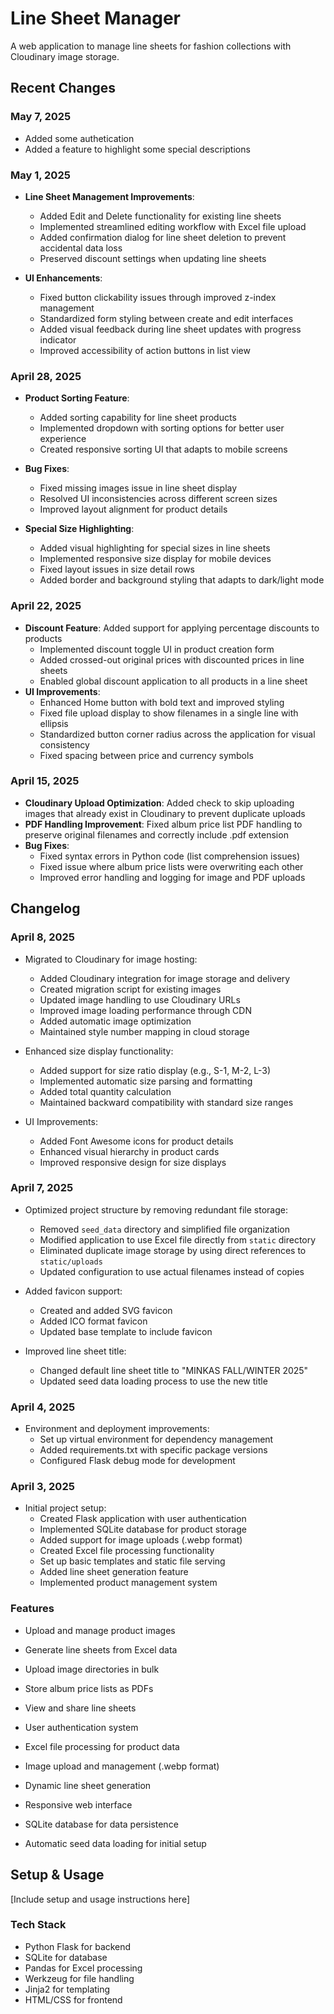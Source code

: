 # Line Sheet Manager

A web application to manage line sheets for fashion collections with Cloudinary image storage.

## Recent Changes

### May 7, 2025
  - Added some authetication
  - Added a feature to highlight some special descriptions 

### May 1, 2025

- **Line Sheet Management Improvements**:
  - Added Edit and Delete functionality for existing line sheets
  - Implemented streamlined editing workflow with Excel file upload
  - Added confirmation dialog for line sheet deletion to prevent accidental data loss
  - Preserved discount settings when updating line sheets

- **UI Enhancements**:
  - Fixed button clickability issues through improved z-index management
  - Standardized form styling between create and edit interfaces
  - Added visual feedback during line sheet updates with progress indicator
  - Improved accessibility of action buttons in list view

### April 28, 2025

- **Product Sorting Feature**:
  - Added sorting capability for line sheet products
  - Implemented dropdown with sorting options for better user experience
  - Created responsive sorting UI that adapts to mobile screens
  
- **Bug Fixes**:
  - Fixed missing images issue in line sheet display
  - Resolved UI inconsistencies across different screen sizes
  - Improved layout alignment for product details

- **Special Size Highlighting**:
  - Added visual highlighting for special sizes in line sheets
  - Implemented responsive size display for mobile devices
  - Fixed layout issues in size detail rows
  - Added border and background styling that adapts to dark/light mode


### April 22, 2025

- **Discount Feature**: Added support for applying percentage discounts to products
  - Implemented discount toggle UI in product creation form
  - Added crossed-out original prices with discounted prices in line sheets
  - Enabled global discount application to all products in a line sheet
- **UI Improvements**: 
  - Enhanced Home button with bold text and improved styling
  - Fixed file upload display to show filenames in a single line with ellipsis
  - Standardized button corner radius across the application for visual consistency
  - Fixed spacing between price and currency symbols

### April 15, 2025

- **Cloudinary Upload Optimization**: Added check to skip uploading images that already exist in Cloudinary to prevent duplicate uploads
- **PDF Handling Improvement**: Fixed album price list PDF handling to preserve original filenames and correctly include .pdf extension
- **Bug Fixes**: 
  - Fixed syntax errors in Python code (list comprehension issues)
  - Fixed issue where album price lists were overwriting each other
  - Improved error handling and logging for image and PDF uploads

## Changelog

### April 8, 2025
- Migrated to Cloudinary for image hosting:
  - Added Cloudinary integration for image storage and delivery
  - Created migration script for existing images
  - Updated image handling to use Cloudinary URLs
  - Improved image loading performance through CDN
  - Added automatic image optimization
  - Maintained style number mapping in cloud storage

- Enhanced size display functionality:
  - Added support for size ratio display (e.g., S-1, M-2, L-3)
  - Implemented automatic size parsing and formatting
  - Added total quantity calculation
  - Maintained backward compatibility with standard size ranges

- UI Improvements:
  - Added Font Awesome icons for product details
  - Enhanced visual hierarchy in product cards
  - Improved responsive design for size displays

### April 7, 2025
- Optimized project structure by removing redundant file storage:
  - Removed `seed_data` directory and simplified file organization
  - Modified application to use Excel file directly from `static` directory
  - Eliminated duplicate image storage by using direct references to `static/uploads`
  - Updated configuration to use actual filenames instead of copies

- Added favicon support:
  - Created and added SVG favicon
  - Added ICO format favicon
  - Updated base template to include favicon

- Improved line sheet title:
  - Changed default line sheet title to "MINKAS FALL/WINTER 2025"
  - Updated seed data loading process to use the new title

### April 4, 2025
- Environment and deployment improvements:
  - Set up virtual environment for dependency management
  - Added requirements.txt with specific package versions
  - Configured Flask debug mode for development

### April 3, 2025
- Initial project setup:
  - Created Flask application with user authentication
  - Implemented SQLite database for product storage
  - Added support for image uploads (.webp format)
  - Created Excel file processing functionality
  - Set up basic templates and static file serving
  - Added line sheet generation feature
  - Implemented product management system

### Features

- Upload and manage product images
- Generate line sheets from Excel data
- Upload image directories in bulk
- Store album price lists as PDFs
- View and share line sheets

- User authentication system
- Excel file processing for product data
- Image upload and management (.webp format)
- Dynamic line sheet generation
- Responsive web interface
- SQLite database for data persistence
- Automatic seed data loading for initial setup

## Setup & Usage

[Include setup and usage instructions here]

### Tech Stack
- Python Flask for backend
- SQLite for database
- Pandas for Excel processing
- Werkzeug for file handling
- Jinja2 for templating
- HTML/CSS for frontend
